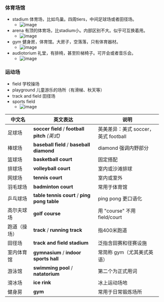 ### 体育场馆
- stadium 体育场，比如鸟巢。四周tiers，中间足球场或者田径场。
  - ![image](https://github.com/user-attachments/assets/eeb299a2-b241-4bb9-b3ce-4db7064d1d8a)
- arena 有顶的体育场，比stadium小。内部区别不大。似乎可互换着用。
  - ![image](https://github.com/user-attachments/assets/0b75abe9-c0b8-4140-afb6-050959999f0e)
- gym 健身房，体育馆。大房子，空落落，只有体育器材。
  - ![image](https://github.com/user-attachments/assets/ecaf165e-e129-42aa-8559-356546026045)
- audiotorium 礼堂，有排椅，甚至阶梯椅子。可开会或者音乐会。
  - ![image](https://github.com/user-attachments/assets/178bef1c-177a-454d-ad6b-c54cb25fb507)

### 运动场

- field 学校操场
- playground 儿童游乐的场所（有滑梯、秋天等）
- track and field 田径场
- sports field
  - ![image](https://github.com/user-attachments/assets/c00ff18c-ec30-44ec-8e63-76e01c6a89ba)

| 中文名    | 英文表达                                         | 说明                         |
| ------ | -------------------------------------------- | -------------------------- |
| 足球场    | **soccer field** / **football pitch** *(英式)* | 英美差异：美式 soccer，英式 football |
| 棒球场    | **baseball field** / **baseball diamond**    | diamond 强调内野部分             |
| 篮球场    | **basketball court**                         | 固定搭配                       |
| 排球场    | **volleyball court**                         | 室内或沙滩排球                    |
| 网球场    | **tennis court**                             | 室内或室外                      |
| 羽毛球场   | **badminton court**                          | 常用于体育馆                     |
| 乒乓球场   | **table tennis court** / **ping pong table** | ping pong 更口语化             |
| 高尔夫球场  | **golf course**                              | 用 "course" 不用 field/court  |
| 跑道（操场） | **track** / **running track**                | 指400米跑道                    |
| 田径场    | **track and field stadium**                  | 泛指含田赛和径赛设施                 |
| 室内体育馆  | **gymnasium** / **indoor sports hall**       | 常简称 gym（尤其美式英语）            |
| 游泳馆    | **swimming pool** / **natatorium**           | 第二个为正式用词                   |
| 滑冰场    | **ice rink**                                 | 冰上运动场地                     |
| 健身房    | **gym**                                      | 常用于日常锻炼场所                  |
